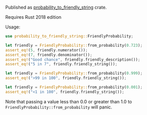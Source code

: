 Published as [probability_to_friendly_string](https://crates.io/crates/probability_to_friendly_string) crate.

Requires Rust 2018 edition

Usage:
```rust
use probability_to_friendly_string::FriendlyProbability;

let friendly = FriendlyProbability::from_probability(0.723);
assert_eq!(5, friendly.numerator());
assert_eq!(7, friendly.denominator());
assert_eq!("Good chance", friendly.friendly_description());
assert_eq!("5 in 7", friendly.friendly_string());

let friendly = FriendlyProbability::from_probability(0.999);
assert_eq!(">99 in 100", friendly.friendly_string());

let friendly = FriendlyProbability::from_probability(0.001);
assert_eq!("<1 in 100", friendly.friendly_string());
```

Note that passing a value less than 0.0 or greater than 1.0 to `FriendlyProbability::from_probability` will panic.
